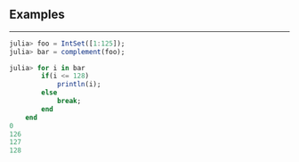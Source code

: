## Examples
---
```julia
julia> foo = IntSet([1:125]);
julia> bar = complement(foo);

julia> for i in bar
		if(i <= 128)
			println(i);
		else
			break;
		end
	end
0
126
127
128
```